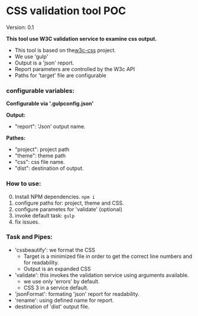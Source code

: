 # CSS validation tool POC 
Version: 0.1 

**This tool use W3C validation service to examine css output.**
- This tool is based on the[w3c-css](https://github.com/gchudnov/w3c-css) project.
- We use 'gulp'
- Output is a 'json' report.
- Report parameters are controlled by the W3c API
- Paths for 'target' file are configurable

### configurable variables:  
**Configurable via '.gulpconfig.json'** 

**Output:**
- "report": 'Json' output name.  

**Pathes:**   
 - "project": project path
 - "theme": theme path
 - "css": css file name.
 - "dist": destination of output.

### How to use: 
0. Install NPM dependencies. ````npm i````
0. configure paths for: project, theme and CSS.
0. configure parametes for 'validate' (optional)
0. invoke default task: ````gulp````
0. fix issues.

### Task and Pipes: 
- 'cssbeautify': we format the CSS 
  - Target is a minimized file in order to get the correct line numbers and for readability.
  - Output is an expanded CSS
- 'validate': this invokes the validation service using arguments available.
  - we use only 'errors' by default.
  - CSS 3 in a service default.
- 'jsonFormat': formating 'json' report for readability.
- 'rename': using defined name for report.
- destination of 'dist' output file.
